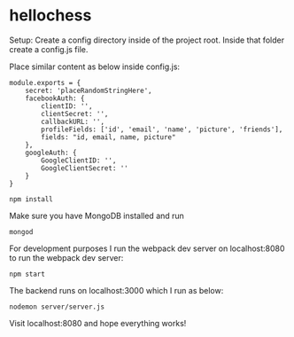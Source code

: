 # hellochess

Setup:
Create a config directory inside of the project root. Inside that folder create a config.js file.

Place similar content as below inside config.js:

    module.exports = {
        secret: 'placeRandomStringHere',
        facebookAuth: {
            clientID: '',
            clientSecret: '',
            callbackURL: '',
            profileFields: ['id', 'email', 'name', 'picture', 'friends'],
            fields: "id, email, name, picture"
        },
        googleAuth: {
            GoogleClientID: '',
            GoogleClientSecret: ''
        }
    }

`npm install`


Make sure you have MongoDB installed and run

`mongod`

For development purposes I run the webpack dev server on localhost:8080
to run the webpack dev server:

`npm start`

The backend runs on localhost:3000 which I run as below:

`nodemon server/server.js`

Visit localhost:8080 and hope everything works!
